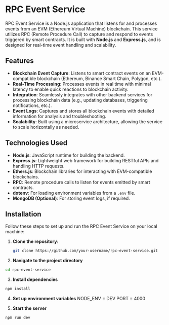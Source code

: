 # RPC Event Service

RPC Event Service is a Node.js application that listens for and processes events from an EVM (Ethereum Virtual Machine) blockchain. This service utilizes RPC (Remote Procedure Call) to capture and respond to events triggered by smart contracts. It is built with **Node.js** and **Express.js**, and is designed for real-time event handling and scalability.

## Features

- **Blockchain Event Capture**: Listens to smart contract events on an EVM-compatible blockchain (Ethereum, Binance Smart Chain, Polygon, etc.).
- **Real-Time Processing**: Processes events in real time with minimal latency to enable quick reactions to blockchain activity.
- **Integration**: Seamlessly integrates with other backend services for processing blockchain data (e.g., updating databases, triggering notifications, etc.).
- **Event Logs**: Captures and stores all blockchain events with detailed information for analysis and troubleshooting.
- **Scalability**: Built using a microservice architecture, allowing the service to scale horizontally as needed.

## Technologies Used

- **Node.js**: JavaScript runtime for building the backend.
- **Express.js**: Lightweight web framework for building RESTful APIs and handling HTTP requests.
- **Ethers.js**: Blockchain libraries for interacting with EVM-compatible blockchains.
- **RPC**: Remote procedure calls to listen for events emitted by smart contracts.
- **dotenv**: For loading environment variables from a `.env` file.
- **MongoDB (Optional)**: For storing event logs, if required.

## Installation

Follow these steps to set up and run the RPC Event Service on your local machine:

1. **Clone the repository**:

   ```bash
   git clone https://github.com/your-username/rpc-event-service.git
2. **Navigate to the project directory**

```bash
cd rpc-event-service
```
3. **Install dependencies**
```bash
npm install
```
4. **Set up environment variables**
NODE_ENV = DEV
PORT = 4000

5. **Start the server**
```bash
npm run dev
```




